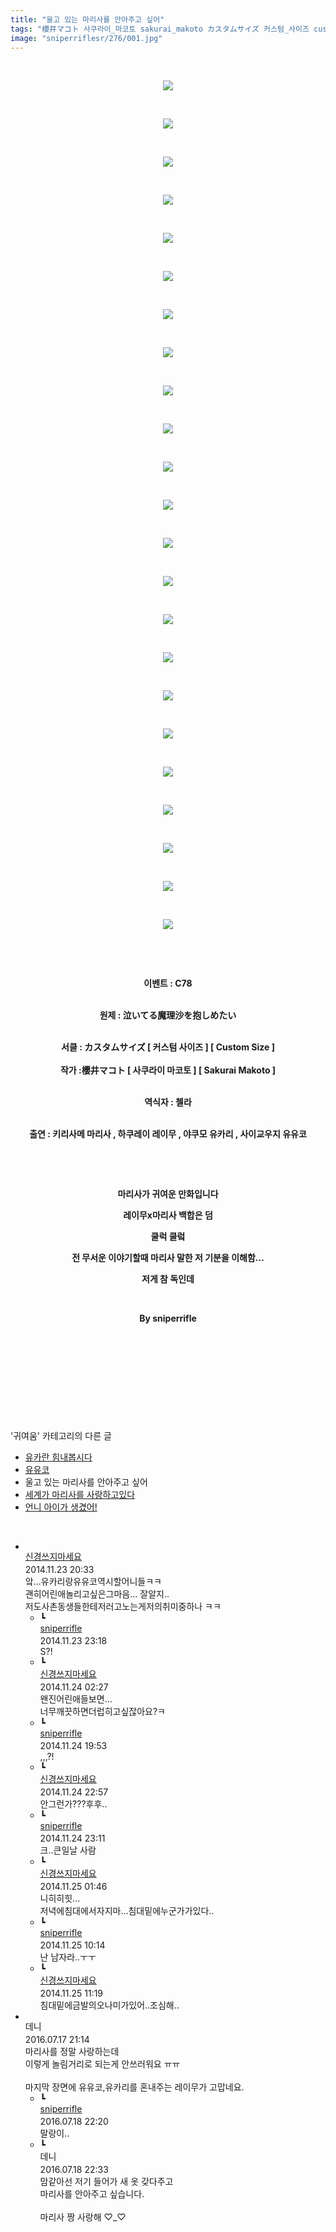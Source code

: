 ```yaml
---
title: "울고 있는 마리사를 안아주고 싶어"
tags: "櫻井マコト 사쿠라이_마코토 sakurai_makoto カスタムサイズ 커스텀_사이즈 custom_size 캐릭터_키리사메_마리사 캐릭터_하쿠레이_레이무 캐릭터_야쿠모_유카리 캐릭터_사이교우지_유유코 이벤트_c78 귀여움"
image: "sniperriflesr/276/001.jpg"
---
```

<div class="article">
<p style="TEXT-ALIGN: center"> </p>
<p style="TEXT-ALIGN: center"><img src="{{ site.nasurl }}/sniperriflesr/276/001.jpg"/></p>
<p style="TEXT-ALIGN: center"> </p>
<p style="TEXT-ALIGN: center"><img src="{{ site.nasurl }}/sniperriflesr/276/002.jpg"/></p>
<p style="TEXT-ALIGN: center"> </p>
<p style="TEXT-ALIGN: center"><img src="{{ site.nasurl }}/sniperriflesr/276/003.jpg"/></p>
<p style="TEXT-ALIGN: center"> </p>
<p style="TEXT-ALIGN: center"><img src="{{ site.nasurl }}/sniperriflesr/276/004.jpg"/></p>
<p style="TEXT-ALIGN: center"> </p>
<p style="TEXT-ALIGN: center"><img src="{{ site.nasurl }}/sniperriflesr/276/005.jpg"/></p>
<p style="TEXT-ALIGN: center"> </p>
<p style="TEXT-ALIGN: center"><img src="{{ site.nasurl }}/sniperriflesr/276/006.jpg"/></p>
<p style="TEXT-ALIGN: center"> </p>
<p style="TEXT-ALIGN: center"><img src="{{ site.nasurl }}/sniperriflesr/276/007.jpg"/></p>
<p style="TEXT-ALIGN: center"> </p>
<p style="TEXT-ALIGN: center"><img src="{{ site.nasurl }}/sniperriflesr/276/008.jpg"/></p>
<p style="TEXT-ALIGN: center"> </p>
<p style="TEXT-ALIGN: center"><img src="{{ site.nasurl }}/sniperriflesr/276/009.jpg"/></p>
<p style="TEXT-ALIGN: center"> </p>
<p style="TEXT-ALIGN: center"><img src="{{ site.nasurl }}/sniperriflesr/276/010.jpg"/></p>
<p style="TEXT-ALIGN: center"> </p>
<p style="TEXT-ALIGN: center"><img src="{{ site.nasurl }}/sniperriflesr/276/011.jpg"/></p>
<p style="TEXT-ALIGN: center"> </p>
<p style="TEXT-ALIGN: center"><img src="{{ site.nasurl }}/sniperriflesr/276/012.jpg"/></p>
<p style="TEXT-ALIGN: center"> </p>
<p style="TEXT-ALIGN: center"><img src="{{ site.nasurl }}/sniperriflesr/276/013.jpg"/></p>
<p style="TEXT-ALIGN: center"> </p>
<p style="TEXT-ALIGN: center"><img src="{{ site.nasurl }}/sniperriflesr/276/014.jpg"/></p>
<p style="TEXT-ALIGN: center"> </p>
<p style="TEXT-ALIGN: center"><img src="{{ site.nasurl }}/sniperriflesr/276/015.jpg"/></p>
<p style="TEXT-ALIGN: center"> </p>
<p style="TEXT-ALIGN: center"><img src="{{ site.nasurl }}/sniperriflesr/276/016.jpg"/></p>
<p style="TEXT-ALIGN: center"> </p>
<p style="TEXT-ALIGN: center"><img src="{{ site.nasurl }}/sniperriflesr/276/017.jpg"/></p>
<p style="TEXT-ALIGN: center"> </p>
<p style="TEXT-ALIGN: center"><img src="{{ site.nasurl }}/sniperriflesr/276/018.jpg"/></p>
<p style="TEXT-ALIGN: center"> </p>
<p style="TEXT-ALIGN: center"><img src="{{ site.nasurl }}/sniperriflesr/276/019.jpg"/></p>
<p style="TEXT-ALIGN: center"> </p>
<p style="TEXT-ALIGN: center"><img src="{{ site.nasurl }}/sniperriflesr/276/020.jpg"/></p>
<p style="TEXT-ALIGN: center"> </p>
<p style="TEXT-ALIGN: center"><img src="{{ site.nasurl }}/sniperriflesr/276/021.jpg"/></p>
<p style="TEXT-ALIGN: center"> </p>
<p style="TEXT-ALIGN: center"><img src="{{ site.nasurl }}/sniperriflesr/276/022.jpg"/></p>
<p style="TEXT-ALIGN: center"> </p>
<p style="TEXT-ALIGN: center"><img src="{{ site.nasurl }}/sniperriflesr/276/023.jpg"/></p>
<p style="TEXT-ALIGN: center"> </p>
<p style="TEXT-ALIGN: center"> </p>
<p style="TEXT-ALIGN: center"><strong>이벤트 : C78</strong></p>
<p style="TEXT-ALIGN: center"><br/><strong>원제 : 泣いてる魔理沙を抱しめたい</strong></p>
<p style="TEXT-ALIGN: center"><br/><strong>서클 : カスタムサイズ [ 커스텀 사이즈 ] [ Custom Size ]<br/><br/>작가 :櫻井マコト [ 사쿠라이 마코토 ] [ Sakurai Makoto ]</strong></p>
<p style="TEXT-ALIGN: center"><br/><strong>역식자 : 첼라</strong></p>
<p style="TEXT-ALIGN: center"><br/><strong>출연 : 키리사메 마리사 , 하쿠레이 레이무 , 야쿠모 유카리 , 사이교우지 유유코</strong></p>
<p style="TEXT-ALIGN: center"><strong></strong> </p>
<p style="TEXT-ALIGN: center"><strong></strong> </p>
<p style="TEXT-ALIGN: center"><strong>마리사가 귀여운 만화입니다</strong></p>
<p style="TEXT-ALIGN: center"><strong>레이무x마리사 백합은 덤</strong></p>
<p style="TEXT-ALIGN: center"><strong>쿨럭 쿨렄</strong></p>
<p style="TEXT-ALIGN: center"><strong>전 무서운 이야기할때 마리사 말한 저 기분을 이해함...</strong></p>
<p style="TEXT-ALIGN: center"><strong>저게 참 독인데</strong></p>
<p style="TEXT-ALIGN: center"><strong></strong> </p>
<p style="TEXT-ALIGN: center"><strong>By sniperrifle</strong></p>
<p style="TEXT-ALIGN: center"><strong></strong> </p>
<p style="TEXT-ALIGN: center"><strong></strong> </p>
<p style="TEXT-ALIGN: center"><strong></strong> </p>
<p style="TEXT-ALIGN: center"> </p>
</div><br/>
<div class="another">
<p>'귀여움' 카테고리의 다른 글</p>
<ul>
<li><a href="/2014-11-28-sniperriflesr_282">유카란 힘내봅시다</a></li>
<li><a href="/2014-11-25-sniperriflesr_278">유유코</a></li>
<li>울고 있는 마리사를 안아주고 싶어</li>
<li><a href="/2014-11-23-sniperriflesr_275">세계가 마리사를 사랑하고있다</a></li>
<li><a href="/2014-11-13-sniperriflesr_266">언니 아이가 생겼어!</a></li>
</ul>
</div><br/>
<div class="comment" id="commentListBlock_276" style="display:block"><ul><li class="firstCmt"><div class="opinionListMenu">
<div class="icon"><img alt="" class="myicon" src="http://i1.daumcdn.net/pimg/blog/p_img/mycon/basic_2.gif"/></div>
<div class="fl">
<a class="bold" href="http://blog.daum.net/ghcjf1001" target="_blank">신경쓰지마세요 </a>
<div style="width: 1px; height: 1px; overflow: hidden; visibility: hidden; border:1px solid red">
<span id="uname409" style="display:none;">신경쓰지마세요</span>
<span id="pwd409" style="display:none;"></span>
<span id="emailblog409" name="http://blog.daum.net/ghcjf1001" style="display:none;"></span>
<span id="open409" style="display:none">Y</span>
</div>
</div>
<div class="sDateTime">2014.11.23 20:33</div>
</div>
<div class="cont" id="Text409">앜...유카리랑유유코역시할어니들ㅋㅋ<br/>
괜히어린애놀리고싶은그마음... 잘알지..<br/>
저도사촌동생들한테저러고노는게저의취미중하나 ㅋㅋ</div>
<div class="contReArea" id="inWrite409" style="display:none;"></div>
<ul><li class="secondCmt"><div class="opinionListMenuRe" id="parent_409">
<div class="reIcon">┗</div>
<div class="icon"><img alt="" class="myicon" src="http://cfile217.uf.daum.net/M21x21/23254B425446251B1045FF"/></div>
<div class="fl">
<a class="bold" href="http://blog.daum.net/sniperriflesr" target="_blank">sniperrifle </a>
<div style="width: 1px; height: 1px; overflow: hidden; visibility: hidden; border:1px solid red">
<span id="uname410" style="display:none;">sniperrifle</span>
<span id="pwd410" style="display:none;"></span>
<span id="emailblog410" name="http://blog.daum.net/sniperriflesr" style="display:none;"></span>
<span id="open410" style="display:none">Y</span>
</div>
</div>
<div class="sDateTime">2014.11.23 23:18</div>
</div>
<div class="contRe" id="Text410">S?!</div>
<div class="contReReArea" id="inWrite410" style="display:none;"></div>
</li><li class="secondCmt"><div class="opinionListMenuRe" id="parent_409">
<div class="reIcon">┗</div>
<div class="icon"><img alt="" class="myicon" src="http://i1.daumcdn.net/pimg/blog/p_img/mycon/basic_2.gif"/></div>
<div class="fl">
<a class="bold" href="http://blog.daum.net/ghcjf1001" target="_blank">신경쓰지마세요 </a>
<div style="width: 1px; height: 1px; overflow: hidden; visibility: hidden; border:1px solid red">
<span id="uname413" style="display:none;">신경쓰지마세요</span>
<span id="pwd413" style="display:none;"></span>
<span id="emailblog413" name="http://blog.daum.net/ghcjf1001" style="display:none;"></span>
<span id="open413" style="display:none">Y</span>
</div>
</div>
<div class="sDateTime">2014.11.24 02:27</div>
</div>
<div class="contRe" id="Text413">왠진어린애들보면...<br/>
너무깨끗하면더럽히고싶잖아요?ㅋ</div>
<div class="contReReArea" id="inWrite413" style="display:none;"></div>
</li><li class="secondCmt"><div class="opinionListMenuRe" id="parent_409">
<div class="reIcon">┗</div>
<div class="icon"><img alt="" class="myicon" src="http://cfile217.uf.daum.net/M21x21/23254B425446251B1045FF"/></div>
<div class="fl">
<a class="bold" href="http://blog.daum.net/sniperriflesr" target="_blank">sniperrifle </a>
<div style="width: 1px; height: 1px; overflow: hidden; visibility: hidden; border:1px solid red">
<span id="uname414" style="display:none;">sniperrifle</span>
<span id="pwd414" style="display:none;"></span>
<span id="emailblog414" name="http://blog.daum.net/sniperriflesr" style="display:none;"></span>
<span id="open414" style="display:none">Y</span>
</div>
</div>
<div class="sDateTime">2014.11.24 19:53</div>
</div>
<div class="contRe" id="Text414">,,,?!</div>
<div class="contReReArea" id="inWrite414" style="display:none;"></div>
</li><li class="secondCmt"><div class="opinionListMenuRe" id="parent_409">
<div class="reIcon">┗</div>
<div class="icon"><img alt="" class="myicon" src="http://i1.daumcdn.net/pimg/blog/p_img/mycon/basic_2.gif"/></div>
<div class="fl">
<a class="bold" href="http://blog.daum.net/ghcjf1001" target="_blank">신경쓰지마세요 </a>
<div style="width: 1px; height: 1px; overflow: hidden; visibility: hidden; border:1px solid red">
<span id="uname416" style="display:none;">신경쓰지마세요</span>
<span id="pwd416" style="display:none;"></span>
<span id="emailblog416" name="http://blog.daum.net/ghcjf1001" style="display:none;"></span>
<span id="open416" style="display:none">Y</span>
</div>
</div>
<div class="sDateTime">2014.11.24 22:57</div>
</div>
<div class="contRe" id="Text416">안그런가???후후..</div>
<div class="contReReArea" id="inWrite416" style="display:none;"></div>
</li><li class="secondCmt"><div class="opinionListMenuRe" id="parent_409">
<div class="reIcon">┗</div>
<div class="icon"><img alt="" class="myicon" src="http://cfile217.uf.daum.net/M21x21/23254B425446251B1045FF"/></div>
<div class="fl">
<a class="bold" href="http://blog.daum.net/sniperriflesr" target="_blank">sniperrifle </a>
<div style="width: 1px; height: 1px; overflow: hidden; visibility: hidden; border:1px solid red">
<span id="uname417" style="display:none;">sniperrifle</span>
<span id="pwd417" style="display:none;"></span>
<span id="emailblog417" name="http://blog.daum.net/sniperriflesr" style="display:none;"></span>
<span id="open417" style="display:none">Y</span>
</div>
</div>
<div class="sDateTime">2014.11.24 23:11</div>
</div>
<div class="contRe" id="Text417">크..큰일날 사람</div>
<div class="contReReArea" id="inWrite417" style="display:none;"></div>
</li><li class="secondCmt"><div class="opinionListMenuRe" id="parent_409">
<div class="reIcon">┗</div>
<div class="icon"><img alt="" class="myicon" src="http://i1.daumcdn.net/pimg/blog/p_img/mycon/basic_2.gif"/></div>
<div class="fl">
<a class="bold" href="http://blog.daum.net/ghcjf1001" target="_blank">신경쓰지마세요 </a>
<div style="width: 1px; height: 1px; overflow: hidden; visibility: hidden; border:1px solid red">
<span id="uname418" style="display:none;">신경쓰지마세요</span>
<span id="pwd418" style="display:none;"></span>
<span id="emailblog418" name="http://blog.daum.net/ghcjf1001" style="display:none;"></span>
<span id="open418" style="display:none">Y</span>
</div>
</div>
<div class="sDateTime">2014.11.25 01:46</div>
</div>
<div class="contRe" id="Text418">니히히힛...<br/>
저녁에침대에서자지마...침대밑에누군가가있다..</div>
<div class="contReReArea" id="inWrite418" style="display:none;"></div>
</li><li class="secondCmt"><div class="opinionListMenuRe" id="parent_409">
<div class="reIcon">┗</div>
<div class="icon"><img alt="" class="myicon" src="http://cfile217.uf.daum.net/M21x21/23254B425446251B1045FF"/></div>
<div class="fl">
<a class="bold" href="http://blog.daum.net/sniperriflesr" target="_blank">sniperrifle </a>
<div style="width: 1px; height: 1px; overflow: hidden; visibility: hidden; border:1px solid red">
<span id="uname419" style="display:none;">sniperrifle</span>
<span id="pwd419" style="display:none;"></span>
<span id="emailblog419" name="http://blog.daum.net/sniperriflesr" style="display:none;"></span>
<span id="open419" style="display:none">Y</span>
</div>
</div>
<div class="sDateTime">2014.11.25 10:14</div>
</div>
<div class="contRe" id="Text419">난 남자라..ㅜㅜ</div>
<div class="contReReArea" id="inWrite419" style="display:none;"></div>
</li><li class="secondCmt"><div class="opinionListMenuRe" id="parent_409">
<div class="reIcon">┗</div>
<div class="icon"><img alt="" class="myicon" src="http://i1.daumcdn.net/pimg/blog/p_img/mycon/basic_2.gif"/></div>
<div class="fl">
<a class="bold" href="http://blog.daum.net/ghcjf1001" target="_blank">신경쓰지마세요 </a>
<div style="width: 1px; height: 1px; overflow: hidden; visibility: hidden; border:1px solid red">
<span id="uname420" style="display:none;">신경쓰지마세요</span>
<span id="pwd420" style="display:none;"></span>
<span id="emailblog420" name="http://blog.daum.net/ghcjf1001" style="display:none;"></span>
<span id="open420" style="display:none">Y</span>
</div>
</div>
<div class="sDateTime">2014.11.25 11:19</div>
</div>
<div class="contRe" id="Text420">침대밑에금발의오나미가있어..조심해..</div>
<div class="contReReArea" id="inWrite420" style="display:none;"></div>
<div class="cCont_line"></div>
</li></ul></li><li class="firstCmt"><div class="opinionListMenu">
<div class="icon"><img alt="" class="myicon" src="http://i1.daumcdn.net/pimg/blog/p_img/mycon/basic_2.gif"/></div>
<div class="fl">
<span class="bold">데니</span>
<div style="width: 1px; height: 1px; overflow: hidden; visibility: hidden; border:1px solid red">
<span id="uname8331" style="display:none;">데니</span>
<span id="pwd8331" style="display:none;"></span>
<span id="emailblog8331" name="" style="display:none;"></span>
<span id="open8331" style="display:none">Y</span>
</div>
</div>
<div class="sDateTime">2016.07.17 21:14</div>
</div>
<div class="cont" id="Text8331">마리사를 정말 사랑하는데 <br/>
이렇게 놀림거리로 되는게 안쓰러워요 ㅠㅠ<br/>
<br/>
마지막 장면에 유유코,유카리를 혼내주는 레이무가 고맙네요.</div>
<div class="contReArea" id="inWrite8331" style="display:none;"></div>
<ul><li class="secondCmt"><div class="opinionListMenuRe" id="parent_8331">
<div class="reIcon">┗</div>
<div class="icon"><img alt="" class="myicon" src="http://cfile217.uf.daum.net/M21x21/23254B425446251B1045FF"/></div>
<div class="fl">
<a class="bold" href="http://blog.daum.net/sniperriflesr" target="_blank">sniperrifle </a>
<div style="width: 1px; height: 1px; overflow: hidden; visibility: hidden; border:1px solid red">
<span id="uname8349" style="display:none;">sniperrifle</span>
<span id="pwd8349" style="display:none;"></span>
<span id="emailblog8349" name="http://blog.daum.net/sniperriflesr" style="display:none;"></span>
<span id="open8349" style="display:none">Y</span>
</div>
</div>
<div class="sDateTime">2016.07.18 22:20</div>
</div>
<div class="contRe" id="Text8349">말랑이..</div>
<div class="contReReArea" id="inWrite8349" style="display:none;"></div>
</li><li class="secondCmt"><div class="opinionListMenuRe" id="parent_8331">
<div class="reIcon">┗</div>
<div class="icon"><img alt="" class="myicon" src="http://i1.daumcdn.net/pimg/blog/p_img/mycon/basic_2.gif"/></div>
<div class="fl">
<span class="bold">데니</span>
<div style="width: 1px; height: 1px; overflow: hidden; visibility: hidden; border:1px solid red">
<span id="uname8351" style="display:none;">데니</span>
<span id="pwd8351" style="display:none;"></span>
<span id="emailblog8351" name="" style="display:none;"></span>
<span id="open8351" style="display:none">Y</span>
</div>
</div>
<div class="sDateTime">2016.07.18 22:33</div>
</div>
<div class="contRe" id="Text8351">맘같아선 저기 들어가 새 옷 갖다주고<br/>
마리사를 안아주고 싶습니다.<br/>
<br/>
마리사 짱 사랑해 ♡_♡</div>
<div class="contReReArea" id="inWrite8351" style="display:none;"></div>
</li></ul></li></ul>
</div><br/>

<br/>
<p id="refer"></p>
<br/>
